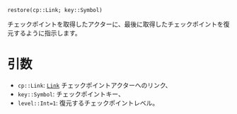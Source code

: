 ```
restore(cp::Link; key::Symbol)
```

チェックポイントを取得したアクターに、最後に取得したチェックポイントを復元するように指示します。

# 引数

  * `cp::Link`:  [`Link`](@ref) チェックポイントアクターへのリンク、
  * `key::Symbol`: チェックポイントキー、
  * `level::Int=1`: 復元するチェックポイントレベル。

